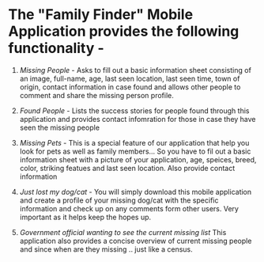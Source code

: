 # The "Family Finder" Mobile Application provides the following functionality - 

1. *Missing People* -
    Asks to fill out a basic information sheet consisting of an image, full-name, age, last seen location, last seen time, town     of origin, contact information in case found and allows other people to comment and share the missing person profile.

2. *Found People* -
    Lists the success stories for people found through this application and provides contact infomration for those in case they     have seen the missing people

3. *Missing Pets* -
    This is a special feature of our application that help you look for pets as well as family members... So you have to fil out     a basic information sheet with a picture of your application, age, speices, breed, color, striking featues and last seen        location. Also provide contact information

4. *Just lost my dog/cat* -
    You will simply download this mobile application and create a profile of your missing dog/cat with the specific information     and check up on any comments form other users. Very important as it helps keep the hopes up.

5. *Government official wanting to see the current missing list*
    This application also provides a concise overview of current missing people and since when are they missing .. just like a     census.


